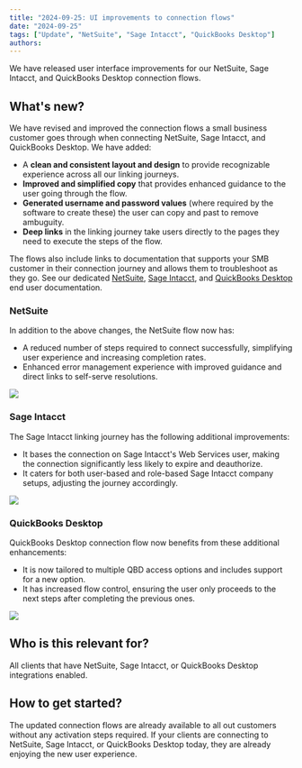 ```yaml
---
title: "2024-09-25: UI improvements to connection flows"
date: "2024-09-25"
tags: ["Update", "NetSuite", "Sage Intacct", "QuickBooks Desktop"]
authors: 
---
```


We have released user interface improvements for our NetSuite, Sage Intacct, and QuickBooks Desktop connection flows. 

<!--truncate-->

## What's new?

We have revised and improved the connection flows a small business customer goes through when connecting NetSuite, Sage Intacct, and QuickBooks Desktop. We have added:

- A **clean and consistent layout and design** to provide recognizable experience across all our linking journeys.
- **Improved and simplified copy** that provides enhanced guidance to the user going through the flow.
- **Generated username and password values** (where required by the software to create these) the user can copy and past to remove ambuguity.
- **Deep links** in the linking journey take users directly to the pages they need to execute the steps of the flow.

The flows also include links to documentation that supports your SMB customer in their connection journey and allows them to troubleshoot as they go. See our dedicated [NetSuite](/smb-help-hub/integrations/netsuite/overview), [Sage Intacct](/smb-help-hub/integrations/sage-intacct/overview), and [QuickBooks Desktop](/smb-help-hub/integrations/qb-desktop/overview) end user documentation.

### NetSuite

In addition to the above changes, the NetSuite flow now has:

- A reduced number of steps required to connect successfully, simplifying user experience and increasing completion rates.
- Enhanced error management experience with improved guidance and direct links to self-serve resolutions.

![](/img/updates/240925-ui-improvements-netsuite.png)


### Sage Intacct

The Sage Intacct linking journey has the following additional improvements:

- It bases the connection on Sage Intacct's Web Services user, making the connection significantly less likely to expire and deauthorize. 
- It caters for both user-based and role-based Sage Intacct company setups, adjusting the journey accordingly.

![](/img/updates/240925-ui-improvements-sageintacct.png)

### QuickBooks Desktop

QuickBooks Desktop connection flow now benefits from these additional enhancements:

- It is now tailored to multiple QBD access options and includes support for a new option. 
- It has increased flow control, ensuring the user only proceeds to the next steps after completing the previous ones. 

![](/img/updates/240925-ui-improvements-qbd.png)

## Who is this relevant for?

All clients that have NetSuite, Sage Intacct, or QuickBooks Desktop integrations enabled.

## How to get started?

The updated connection flows are already available to all out customers without any activation steps required. If your clients are connecting to NetSuite, Sage Intacct, or QuickBooks Desktop today, they are already enjoying the new user experience.